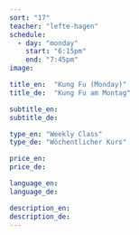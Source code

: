 ```yaml
---
sort: "17"
teacher: "lefte-hagen"
schedule:
  - day: "monday"
    start: "6:15pm"
    end: "7:45pm"
image:

title_en:  "Kung Fu (Monday)"
title_de:  "Kung Fu am Montag"

subtitle_en:
subtitle_de:

type_en: "Weekly Class"
type_de: "Wöchentlicher Kurs"

price_en:
price_de:

language_en:
language_de:

description_en:
description_de:
---
```

